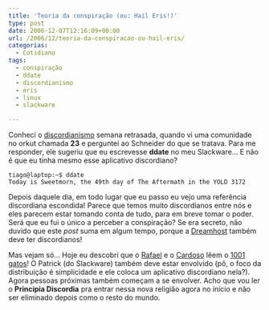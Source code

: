 ```yaml
---
title: 'Teoria da conspiração (ou: Hail Eris!)'
type: post
date: 2006-12-07T12:16:09+00:00
url: /2006/12/teoria-da-conspiracao-ou-hail-eris/
categorias:
  - Cotidiano
tags:
  - conspiração
  - ddate
  - discordianismo
  - eris
  - linux
  - slackware

---
```

Conheci o [discordianismo][1] semana retrasada, quando vi uma comunidade no orkut chamada **23** e perguntei ao Schneider do que se tratava. Para me responder, ele sugeriu que eu escrevesse **ddate** no meu Slackware… E não é que eu tinha mesmo esse aplicativo discordiano?

```
tiago@laptop:~$ ddate
Today is Sweetmorn, the 49th day of The Aftermath in the YOLD 3172
```

Depois daquele dia, em todo lugar que eu passo eu vejo uma referência discordiana escondida! Parece que temos muito discordianos entre nós e eles parecem estar tomando conta de tudo, para em breve tomar o poder. Será que eu fui o único a perceber a conspiração? Se era secreto, não duvido que este _post_ suma em algum tempo, porque a [Dreamhost][2] também deve ter discordianos!

Mas vejam só… Hoje eu descobri que o [Rafael][3] e o [Cardoso][4] lêem o [1001 gatos][5]! O Patrick (do Slackware) também deve estar envolvido (pô, o foco da distribuição é simplicidade e ele coloca um aplicativo discordiano nela?). Agora pessoas próximas também começam a se envolver. Acho que vou ler o **Principia Discordia** pra entrar nessa nova religião agora no início e não ser eliminado depois como o resto do mundo.

 [1]: http://pt.wikipedia.org/wiki/Discordianismo
 [2]: http://www.dreamhost.com
 [3]: http://novo-mundo.org
 [4]: http://contraditorium.com
 [5]: http://1001gatos.org


